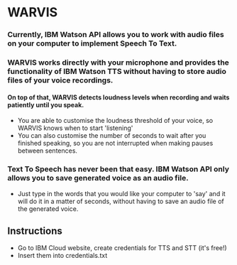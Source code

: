 # WARVIS

### Currently, IBM Watson API allows you to work with audio files on your computer to implement Speech To Text.
### WARVIS works directly with your microphone and provides the functionality of IBM Watson TTS without having to store audio files of your voice recordings.
#### On top of that, WARVIS detects loudness levels when recording and waits patiently until you speak.

* You are able to customise the loudness threshold of your voice, so WARVIS knows when to start 'listening'
* You can also customise the number of seconds to wait after you finished speaking, so you are not interrupted when making pauses between sentences.

### Text To Speech has never been that easy. IBM Watson API only allows you to save generated voice as an audio file.

* Just type in the words that you would like your computer to 'say' and it will do it in a matter of seconds, without having to save an audio file of the generated voice.

## Instructions

* Go to IBM Cloud website, create credentials for TTS and STT (it's free!)
* Insert them into credentials.txt

